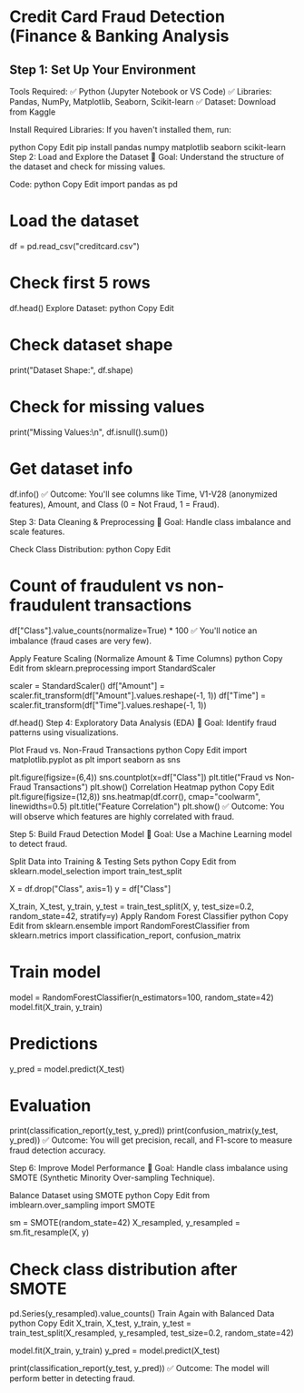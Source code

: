 # Credit Card Fraud Detection (Finance & Banking Analysis 

## Step 1: Set Up Your Environment
Tools Required:
✅ Python (Jupyter Notebook or VS Code)
✅ Libraries: Pandas, NumPy, Matplotlib, Seaborn, Scikit-learn
✅ Dataset: Download from Kaggle

Install Required Libraries:
If you haven't installed them, run:

python
Copy
Edit
pip install pandas numpy matplotlib seaborn scikit-learn
Step 2: Load and Explore the Dataset
📌 Goal: Understand the structure of the dataset and check for missing values.

Code:
python
Copy
Edit
import pandas as pd

# Load the dataset
df = pd.read_csv("creditcard.csv")

# Check first 5 rows
df.head()
Explore Dataset:
python
Copy
Edit
# Check dataset shape
print("Dataset Shape:", df.shape)

# Check for missing values
print("Missing Values:\n", df.isnull().sum())

# Get dataset info
df.info()
✅ Outcome: You'll see columns like Time, V1-V28 (anonymized features), Amount, and Class (0 = Not Fraud, 1 = Fraud).

Step 3: Data Cleaning & Preprocessing
📌 Goal: Handle class imbalance and scale features.

Check Class Distribution:
python
Copy
Edit
# Count of fraudulent vs non-fraudulent transactions
df["Class"].value_counts(normalize=True) * 100
✅ You'll notice an imbalance (fraud cases are very few).

Apply Feature Scaling (Normalize Amount & Time Columns)
python
Copy
Edit
from sklearn.preprocessing import StandardScaler

scaler = StandardScaler()
df["Amount"] = scaler.fit_transform(df["Amount"].values.reshape(-1, 1))
df["Time"] = scaler.fit_transform(df["Time"].values.reshape(-1, 1))

df.head()
Step 4: Exploratory Data Analysis (EDA)
📌 Goal: Identify fraud patterns using visualizations.

Plot Fraud vs. Non-Fraud Transactions
python
Copy
Edit
import matplotlib.pyplot as plt
import seaborn as sns

plt.figure(figsize=(6,4))
sns.countplot(x=df["Class"])
plt.title("Fraud vs Non-Fraud Transactions")
plt.show()
Correlation Heatmap
python
Copy
Edit
plt.figure(figsize=(12,8))
sns.heatmap(df.corr(), cmap="coolwarm", linewidths=0.5)
plt.title("Feature Correlation")
plt.show()
✅ Outcome: You will observe which features are highly correlated with fraud.

Step 5: Build Fraud Detection Model
📌 Goal: Use a Machine Learning model to detect fraud.

Split Data into Training & Testing Sets
python
Copy
Edit
from sklearn.model_selection import train_test_split

X = df.drop("Class", axis=1)
y = df["Class"]

X_train, X_test, y_train, y_test = train_test_split(X, y, test_size=0.2, random_state=42, stratify=y)
Apply Random Forest Classifier
python
Copy
Edit
from sklearn.ensemble import RandomForestClassifier
from sklearn.metrics import classification_report, confusion_matrix

# Train model
model = RandomForestClassifier(n_estimators=100, random_state=42)
model.fit(X_train, y_train)

# Predictions
y_pred = model.predict(X_test)

# Evaluation
print(classification_report(y_test, y_pred))
print(confusion_matrix(y_test, y_pred))
✅ Outcome: You will get precision, recall, and F1-score to measure fraud detection accuracy.

Step 6: Improve Model Performance
📌 Goal: Handle class imbalance using SMOTE (Synthetic Minority Over-sampling Technique).

Balance Dataset using SMOTE
python
Copy
Edit
from imblearn.over_sampling import SMOTE

sm = SMOTE(random_state=42)
X_resampled, y_resampled = sm.fit_resample(X, y)

# Check class distribution after SMOTE
pd.Series(y_resampled).value_counts()
Train Again with Balanced Data
python
Copy
Edit
X_train, X_test, y_train, y_test = train_test_split(X_resampled, y_resampled, test_size=0.2, random_state=42)

model.fit(X_train, y_train)
y_pred = model.predict(X_test)

print(classification_report(y_test, y_pred))
✅ Outcome: The model will perform better in detecting fraud.
